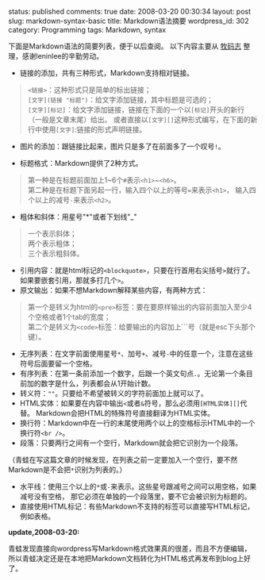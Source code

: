 status: published
comments: true
date: 2008-03-20 00:30:34
layout: post
slug: markdown-syntax-basic
title: Markdown语法摘要
wordpress_id: 302
category: Programming
tags: Markdown, syntax


下面是Markdown语法的简要列表，便于以后查阅。
以下内容主要从
[牧码志](http://www.leninlee.cn)
整理，感谢leninlee的辛勤劳动。

  * 链接的添加，共有三种形式，Markdown支持相对链接。
> `<链接>`：这种形式只是简单的标出链接； <br />
> `[文字](链接 "标题")`：给文字添加链接，其中标题是可选的； <br />
> `[文字][标记]`：给文字添加链接，链接在下面的一个以`[标记]`开头的新行（一般是文章末尾）给出。
> 或者直接以`[文字][]`这种形式编写，在下面的新行中使用`[文字]`:链接的形式声明链接。

  * 图片的添加：跟链接比起来，图片只是多了在前面多了一个叹号`!`。

  * 标题格式：Markdown提供了2种方式。
> 第一种是在标题前面加上1~6个`#`表示`<h1>`~`<h6>`。 <br />
> 第二种是在标题下面另起一行，输入四个以上的等号`=`来表示`<h1>`，
> 输入四个以上的减号`-`来表示`<h2>`。

  * 粗体和斜体：用星号"*"或者下划线"_"
> 一个表示斜体； <br />
> 两个表示粗体； <br />
> 三个表示粗斜体。

  * 引用内容：就是html标记的`<blockquote>`，只要在行首用右尖括号`>`就行了。如果要嵌套引用，那就多打几个`>`。
  * 原文输出：如果不想Markdown解释某些内容，有两种方式：
> 第一个是转义为html的`<pre>`标签：要在要原样输出的内容前面加入至少4个空格或者1个tab的宽度； <br />
> 第二个是转义为`<code>`标签：给要输出的内容加上```号（就是esc下头那个键）。

  * 无序列表：在文字前面使用星号`*`、加号`+`、减号`-`中的任意一个，注意在这些符号后面要留一个空格。
  * 有序列表：在第一条前添加一个数字，后跟一个英文句点`.`。无论第一个条目前加的数字是什么，列表都会从1开始计数。
  * 转义符：`""`。只要给不希望被转义的字符前面加上就可以了。
  * HTML实体：如果要在内容中输出`<`或者`&`符号，那么必须用`[HTML实体][]`代替。
    Markdown会把HTML的特殊符号直接翻译为HTML实体。
  * 换行符：Markdown中在一行的末尾使用两个以上的空格标示HTML中的一个换行符`<br />`。
  * 段落：只要两行之间有一个空行，Markdown就会把它识别为一个段落。

（青蛙在写这篇文章的时候发现，在列表之前一定要加入一个空行，要不然Markdown是不会把`*`识别为列表的。）

  * 水平线：使用三个以上的`*`或`-`来表示。这些星号跟减号之间可以用空格，如果减号没有空格，
    那它必须在单独的一个段落里，要不它会被识别为标题的。
  * 直接使用HTML标记：有些Markdown不支持的标签可以直接写HTML标记，例如表格。

**update,2008-03-20:**

青蛙发现直接向wordpress写Markdown格式效果真的很差，而且不方便编辑，
所以青蛙决定还是在本地把Markdown文档转化为HTML格式再发布到blog上好了。
